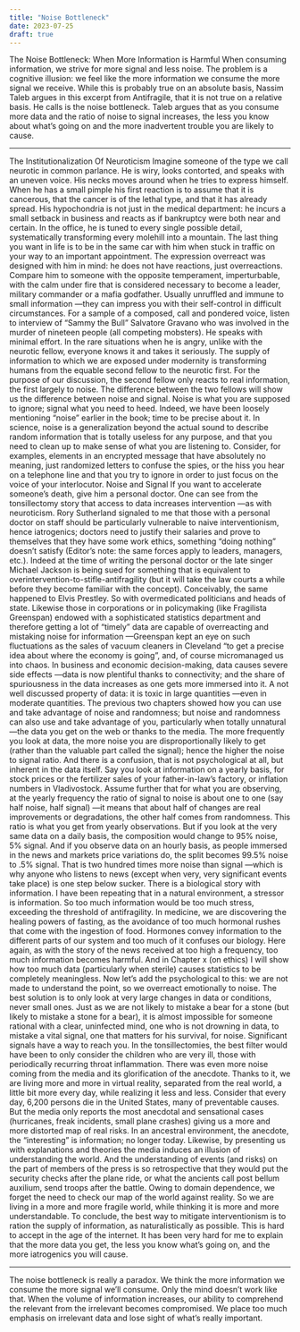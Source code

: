 ```yaml
---
title: "Noise Bottleneck"
date: 2023-07-25
draft: true
---
```

The Noise Bottleneck: When More Information is Harmful
When consuming information, we strive for more signal and less noise. The problem is a cognitive illusion: we feel like the more information we consume the more signal we receive.
While this is probably true on an absolute basis, Nassim Taleb argues in this excerpt from Antifragile, that it is not true on a relative basis. He calls is the noise bottleneck.
Taleb argues that as you consume more data and the ratio of noise to signal increases, the less you know about what’s going on and the more inadvertent trouble you are likely to cause.
***
The Institutionalization Of Neuroticism
Imagine someone of the type we call neurotic in common parlance. He is wiry, looks contorted, and speaks with an uneven voice. His necks moves around when he tries to express himself. When he has a small pimple his first reaction is to assume that it is cancerous, that the cancer is of the lethal type, and that it has already spread. His hypochondria is not just in the medical department: he incurs a small setback in business and reacts as if bankruptcy were both near and certain. In the office, he is tuned to every single possible detail, systematically transforming every molehill into a mountain. The last thing you want in life is to be in the same car with him when stuck in traffic on your way to an important appointment. The expression overreact was designed with him in mind: he does not have reactions, just overreactions.
Compare him to someone with the opposite temperament, imperturbable, with the calm under fire that is considered necessary to become a leader, military commander or a mafia godfather. Usually unruffled and immune to small information —they can impress you with their self-control in difficult circumstances. For a sample of a composed, call and pondered voice, listen to interview of “Sammy the Bull” Salvatore Gravano who was involved in the murder of nineteen people (all competing mobsters). He speaks with minimal effort. In the rare situations when he is angry, unlike with the neurotic fellow, everyone knows it and takes it seriously.
The supply of information to which we are exposed under modernity is transforming humans from the equable second fellow to the neurotic first. For the purpose of our discussion, the second fellow only reacts to real information, the first largely to noise. The difference between the two fellows will show us the difference between noise and signal. Noise is what you are supposed to ignore; signal what you need to heed.
Indeed, we have been loosely mentioning “noise” earlier in the book; time to be precise about it. In science, noise is a generalization beyond the actual sound to describe random information that is totally useless for any purpose, and that you need to clean up to make sense of what you are listening to. Consider, for examples, elements in an encrypted message that have absolutely no meaning, just randomized letters to confuse the spies, or the hiss you hear on a telephone line and that you try to ignore in order to just focus on the voice of your interlocutor.
Noise and Signal
If you want to accelerate someone’s death, give him a personal doctor.
One can see from the tonsillectomy story that access to data increases intervention —as with neuroticism. Rory Sutherland signaled to me that those with a personal doctor on staff should be particularly vulnerable to naive interventionism, hence iatrogenics; doctors need to justify their salaries and prove to themselves that they have some work ethics, something “doing nothing” doesn’t satisfy (Editor’s note: the same forces apply to leaders, managers, etc.). Indeed at the time of writing the personal doctor or the late singer Michael Jackson is being sued for something that is equivalent to overintervention-to-stifle-antifragility (but it will take the law courts a while before they become familiar with the concept). Conceivably, the same happened to Elvis Prestley. So with overmedicated politicians and heads of state.
Likewise those in corporations or in policymaking (like Fragilista Greenspan) endowed with a sophisticated statistics department and therefore getting a lot of “timely” data are capable of overreacting and mistaking noise for information —Greenspan kept an eye on such fluctuations as the sales of vacuum cleaners in Cleveland “to get a precise idea about where the economy is going”, and, of course micromanaged us into chaos.
In business and economic decision-making, data causes severe side effects —data is now plentiful thanks to connectivity; and the share of spuriousness in the data increases as one gets more immersed into it. A not well discussed property of data: it is toxic in large quantities —even in moderate quantities.
The previous two chapters showed how you can use and take advantage of noise and randomness; but noise and randomness can also use and take advantage of you, particularly when totally unnatural —the data you get on the web or thanks to the media.
The more frequently you look at data, the more noise you are disproportionally likely to get (rather than the valuable part called the signal); hence the higher the noise to signal ratio. And there is a confusion, that is not psychological at all, but inherent in the data itself. Say you look at information on a yearly basis, for stock prices or the fertilizer sales of your father-in-law’s factory, or inflation numbers in Vladivostock. Assume further that for what you are observing, at the yearly frequency the ratio of signal to noise is about one to one (say half noise, half signal) —it means that about half of changes are real improvements or degradations, the other half comes from randomness. This ratio is what you get from yearly observations. But if you look at the very same data on a daily basis, the composition would change to 95% noise, 5% signal. And if you observe data on an hourly basis, as people immersed in the news and markets price variations do, the split becomes 99.5% noise to .5% signal. That is two hundred times more noise than signal —which is why anyone who listens to news (except when very, very significant events take place) is one step below sucker.
There is a biological story with information. I have been repeating that in a natural environment, a stressor is information. So too much information would be too much stress, exceeding the threshold of antifragility. In medicine, we are discovering the healing powers of fasting, as the avoidance of too much hormonal rushes that come with the ingestion of food. Hormones convey information to the different parts of our system and too much of it confuses our biology. Here again, as with the story of the news received at too high a frequency, too much information becomes harmful. And in Chapter x (on ethics) I will show how too much data (particularly when sterile) causes statistics to be completely meaningless.
Now let’s add the psychological to this: we are not made to understand the point, so we overreact emotionally to noise. The best solution is to only look at very large changes in data or conditions, never small ones.
Just as we are not likely to mistake a bear for a stone (but likely to mistake a stone for a bear), it is almost impossible for someone rational with a clear, uninfected mind, one who is not drowning in data, to mistake a vital signal, one that matters for his survival, for noise. Significant signals have a way to reach you. In the tonsillectomies, the best filter would have been to only consider the children who are very ill, those with periodically recurring throat inflammation.
There was even more noise coming from the media and its glorification of the anecdote. Thanks to it, we are living more and more in virtual reality, separated from the real world, a little bit more every day, while realizing it less and less. Consider that every day, 6,200 persons die in the United States, many of preventable causes. But the media only reports the most anecdotal and sensational cases (hurricanes, freak incidents, small plane crashes) giving us a more and more distorted map of real risks. In an ancestral environment, the anecdote, the “interesting” is information; no longer today. Likewise, by presenting us with explanations and theories the media induces an illusion of understanding the world.
And the understanding of events (and risks) on the part of members of the press is so retrospective that they would put the security checks after the plane ride, or what the ancients call post bellum auxilium, send troops after the battle. Owing to domain dependence, we forget the need to check our map of the world against reality. So we are living in a more and more fragile world, while thinking it is more and more understandable.
To conclude, the best way to mitigate interventionism is to ration the supply of information, as naturalistically as possible. This is hard to accept in the age of the internet. It has been very hard for me to explain that the more data you get, the less you know what’s going on, and the more iatrogenics you will cause.
***
The noise bottleneck is really a paradox. We think the more information we consume the more signal we’ll consume. Only the mind doesn’t work like that. When the volume of information increases, our ability to comprehend the relevant from the irrelevant becomes compromised. We place too much emphasis on irrelevant data and lose sight of what’s really important.

